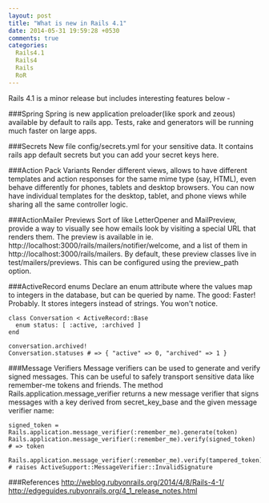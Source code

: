 ```yaml
---
layout: post
title: "What is new in Rails 4.1"
date: 2014-05-31 19:59:28 +0530
comments: true
categories:
  Rails4.1
  Rails4
  Rails
  RoR 
---
```


Rails 4.1 is a minor release but includes interesting features below - 

###Spring
Spring is new application preloader(like spork and zeous) available by default<!--more--> 
to rails app. Tests, rake and generators will be running much faster on large apps.

###Secrets
New file config/secrets.yml for your sensitive data. It contains rails app default 
secrets but you can add your secret keys here.

###Action Pack Variants
Render different views, allows to have different templates and action responses for 
the same mime type (say, HTML), even behave differently for phones, tablets and 
desktop browsers. You can now have individual templates for the desktop, tablet, 
and phone views while sharing all the same controller logic. 

###ActionMailer Previews
Sort of like LetterOpener and MailPreview, provide a way to visually see how emails 
look by visiting a special URL that renders them. The preview is available in ie. 
http://localhost:3000/rails/mailers/notifier/welcome, and a list of them in 
http://localhost:3000/rails/mailers. By default, these preview classes live in 
test/mailers/previews. This can be configured using the preview_path option.

###ActiveRecord enums
Declare an enum attribute where the values map to integers in the database, but can 
be queried by name. The good: Faster! Probably. It stores integers instead of strings. 
You won't notice.

    class Conversation < ActiveRecord::Base
      enum status: [ :active, :archived ]
    end

    conversation.archived!
    Conversation.statuses # => { "active" => 0, "archived" => 1 }    

###Message Verifiers
Message verifiers can be used to generate and verify signed messages. This can be 
useful to safely transport sensitive data like remember-me tokens and friends.
The method Rails.application.message_verifier returns a new message verifier that 
signs messages with a key derived from secret_key_base and the given message verifier name:

    signed_token = Rails.application.message_verifier(:remember_me).generate(token)
    Rails.application.message_verifier(:remember_me).verify(signed_token) # => token

    Rails.application.message_verifier(:remember_me).verify(tampered_token)
    # raises ActiveSupport::MessageVerifier::InvalidSignature


###References
http://weblog.rubyonrails.org/2014/4/8/Rails-4-1/
http://edgeguides.rubyonrails.org/4_1_release_notes.html

